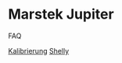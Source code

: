 # Marstek Jupiter
FAQ

[Kalibrierung](kalibrierung.md "Wie man den Speicher kalibriert")
[Shelly](shelly.md "Shelly Integration")